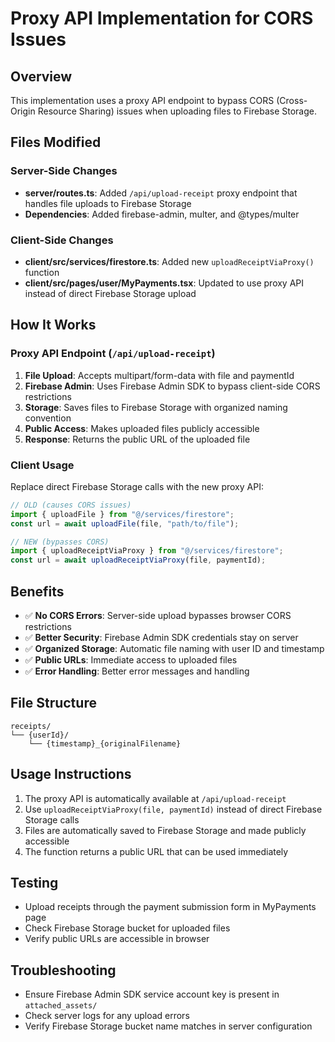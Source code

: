 # Proxy API Implementation for CORS Issues

## Overview

This implementation uses a proxy API endpoint to bypass CORS (Cross-Origin Resource Sharing) issues when uploading files to Firebase Storage.

## Files Modified

### Server-Side Changes

- **server/routes.ts**: Added `/api/upload-receipt` proxy endpoint that handles file uploads to Firebase Storage
- **Dependencies**: Added firebase-admin, multer, and @types/multer

### Client-Side Changes

- **client/src/services/firestore.ts**: Added new `uploadReceiptViaProxy()` function
- **client/src/pages/user/MyPayments.tsx**: Updated to use proxy API instead of direct Firebase Storage upload

## How It Works

### Proxy API Endpoint (`/api/upload-receipt`)

1. **File Upload**: Accepts multipart/form-data with file and paymentId
2. **Firebase Admin**: Uses Firebase Admin SDK to bypass client-side CORS restrictions
3. **Storage**: Saves files to Firebase Storage with organized naming convention
4. **Public Access**: Makes uploaded files publicly accessible
5. **Response**: Returns the public URL of the uploaded file

### Client Usage

Replace direct Firebase Storage calls with the new proxy API:

```typescript
// OLD (causes CORS issues)
import { uploadFile } from "@/services/firestore";
const url = await uploadFile(file, "path/to/file");

// NEW (bypasses CORS)
import { uploadReceiptViaProxy } from "@/services/firestore";
const url = await uploadReceiptViaProxy(file, paymentId);
```

## Benefits

- ✅ **No CORS Errors**: Server-side upload bypasses browser CORS restrictions
- ✅ **Better Security**: Firebase Admin SDK credentials stay on server
- ✅ **Organized Storage**: Automatic file naming with user ID and timestamp
- ✅ **Public URLs**: Immediate access to uploaded files
- ✅ **Error Handling**: Better error messages and handling

## File Structure

```
receipts/
└── {userId}/
    └── {timestamp}_{originalFilename}
```

## Usage Instructions

1. The proxy API is automatically available at `/api/upload-receipt`
2. Use `uploadReceiptViaProxy(file, paymentId)` instead of direct Firebase Storage calls
3. Files are automatically saved to Firebase Storage and made publicly accessible
4. The function returns a public URL that can be used immediately

## Testing

- Upload receipts through the payment submission form in MyPayments page
- Check Firebase Storage bucket for uploaded files
- Verify public URLs are accessible in browser

## Troubleshooting

- Ensure Firebase Admin SDK service account key is present in `attached_assets/`
- Check server logs for any upload errors
- Verify Firebase Storage bucket name matches in server configuration
